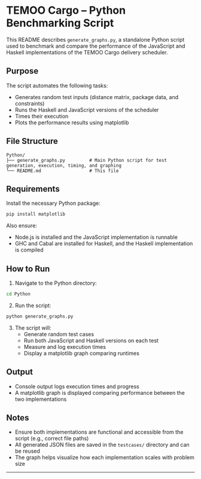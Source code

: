 # TEMOO Cargo – Python Benchmarking Script

This README describes `generate_graphs.py`, a standalone Python script used to benchmark and compare the performance of the JavaScript and Haskell implementations of the TEMOO Cargo delivery scheduler.

## Purpose

The script automates the following tasks:
- Generates random test inputs (distance matrix, package data, and constraints)
- Runs the Haskell and JavaScript versions of the scheduler
- Times their execution
- Plots the performance results using matplotlib

## File Structure

```
Python/
├── generate_graphs.py         # Main Python script for test generation, execution, timing, and graphing
└── README.md                  # This file
```

## Requirements

Install the necessary Python package:

```bash
pip install matplotlib
```

Also ensure:
- Node.js is installed and the JavaScript implementation is runnable
- GHC and Cabal are installed for Haskell, and the Haskell implementation is compiled

## How to Run

1. Navigate to the Python directory:

```bash
cd Python
```

2. Run the script:

```bash
python generate_graphs.py
```

3. The script will:
   - Generate random test cases
   - Run both JavaScript and Haskell versions on each test
   - Measure and log execution times
   - Display a matplotlib graph comparing runtimes

## Output

- Console output logs execution times and progress
- A matplotlib graph is displayed comparing performance between the two implementations

## Notes

- Ensure both implementations are functional and accessible from the script (e.g., correct file paths)
- All generated JSON files are saved in the `testcases/` directory and can be reused
- The graph helps visualize how each implementation scales with problem size

---
